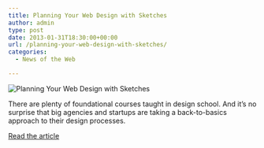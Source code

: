 ```yaml
---
title: Planning Your Web Design with Sketches
author: admin
type: post
date: 2013-01-31T18:30:00+00:00
url: /planning-your-web-design-with-sketches/
categories:
  - News of the Web

---
```

<img src="https://i1.wp.com/cdn.tympanus.net/codrops/wp-content/uploads/2013/01/WebDesignSketches.jpg?w=700" alt="Planning Your Web Design with Sketches" data-recalc-dims="1" />

There are plenty of foundational courses taught in design school. And it’s no surprise that big agencies and startups are taking a back-to-basics approach to their design processes.

<a href="http://tympanus.net/codrops/2013/01/29/planning-your-web-design-with-sketches/" title="Planning Your Web Design with Sketches" target="_blank">Read the article</a>